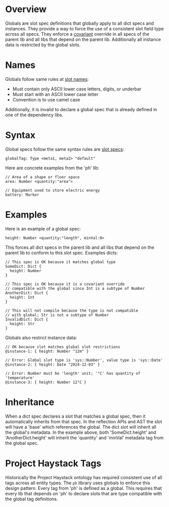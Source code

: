 # Overview

Globals are slot spec definitions that globally apply to all dict specs
and instances.  They provide a way to force the use of a consistent slot
field type across all specs.  They enforce a [covariant](TypeSystem.md#covariance)
override in all specs of the parent lib and all libs that depend on
the parent lib. Additionally all instance data is restricted by the global
slots.

# Names

Globals follow same rules at [slot names](Specs.md#names):
  - Must contain only ASCII lower case letters, digits, or underbar
  - Must start with an ASCII lower case letter
  - Convention is to use camel case

Additionally, it is invalid to declare a global spec that is already
defined in one of the dependency libs.

# Syntax

Global specs follow the same syntax rules are [slot specs](Specs.md#slots):

```xeto
globalTag: Type <meta1, meta2> "default"
```

Here are concrete examples from the 'ph' lib:

```xeto
// Area of a shape or floor space
area: Number <quantity:"area">

// Equipment used to store electric energy
battery: Marker
```

# Examples

Here is an example of a global spec:

```xeto
height: Number <quantity:"length", minVal:0>
```

This forces all dict specs in the parent lib and all libs that depend
on the parent lib to conform to this slot spec.  Examples dicts:

```xeto
// This spec is OK because it matches global type
SomeDict: Dict {
  height: Number
}

// This spec is OK because it is a covariant override
// compatible with the global since Int is a subtype of Number
AnotherDict: Dict {
  height: Int
}

// This will not compile because the type is not compatible
// with global; Str is not a subtype of Number
InvalidDict: Dict {
  height: Str
}
```

Globals also restrict instance data:

```xeto
// OK because slot matches global slot restrictions
@instance-1: { height: Number "12m" }

// Error: Global slot type is 'sys::Number', value type is 'sys::Date'
@instance-2: { height: Date "2024-12-03" }

// Error: Number must be 'length' unit; '°C' has quantity of 'temperature'
@instance-3: { height: Number 12°C }
```

# Inheritance

When a dict spec declares a slot that matches a global spec, then it
automatically inherits from that spec.  In the reflection APIs and AST
the slot will have a 'base' which references the global.  The dict
slot will inherit all the global's metadata.  In the example above, both
'SomeDict.height' and 'AnotherDict.height' will inherit the 'quantity'
and 'minVal' metadata tag from the global spec.

# Project Haystack Tags

Historically the Project Haystack ontology has required consistent use
of all tags across all entity types. The `ph` library uses globals to
enforce this design pattern. Every tag from 'ph' is defined as a global.
This requires that every lib that depends on 'ph' to declare slots
that are type compatible with the global tag definitions.

